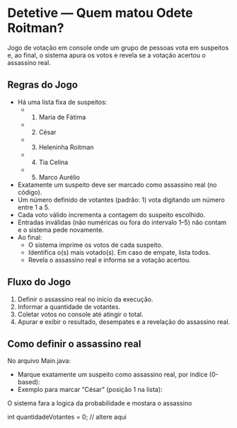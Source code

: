 # Detetive — Quem matou Odete Roitman?

Jogo de votação em console onde um grupo de pessoas vota em suspeitos e, ao final, o sistema apura os votos e revela se a votação acertou o assassino real.

## Regras do Jogo
- Há uma lista fixa de suspeitos:
  - 1. Maria de Fátima
  - 2. César
  - 3. Heleninha Roitman
  - 4. Tia Celina
  - 5. Marco Aurélio
- Exatamente um suspeito deve ser marcado como assassino real (no código).
- Um número definido de votantes (padrão: 1) vota digitando um número entre 1 a 5.
- Cada voto válido incrementa a contagem do suspeito escolhido.
- Entradas inválidas (não numéricas ou fora do intervalo 1–5) não contam e o sistema pede novamente.
- Ao final:
  - O sistema imprime os votos de cada suspeito.
  - Identifica o(s) mais votado(s). Em caso de empate, lista todos.
  - Revela o assassino real e informa se a votação acertou.

## Fluxo do Jogo
1. Definir o assassino real no início da execução.
2. Informar a quantidade de votantes.
3. Coletar votos no console até atingir o total.
4. Apurar e exibir o resultado, desempates e a revelação do assassino real.

## Como definir o assassino real
No arquivo Main.java:
- Marque exatamente um suspeito como assassino real, por índice (0-based):
- Exemplo para marcar “César” (posição 1 na lista):

O sistema fara a logica da probabilidade e mostara o assassino 

int quantidadeVotantes = 0; // altere aqui
